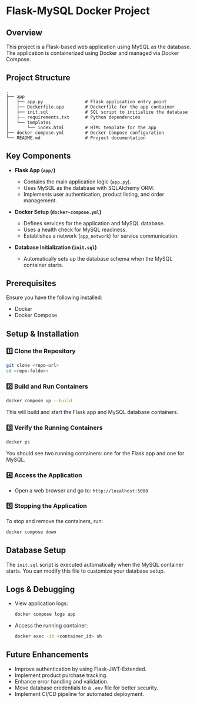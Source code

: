 # Flask-MySQL Docker Project

## Overview
This project is a Flask-based web application using MySQL as the database. The application is containerized using Docker and managed via Docker Compose.

## Project Structure
```
.
├── app
│   ├── app.py                # Flask application entry point
│   ├── Dockerfile.app        # Dockerfile for the app container
│   ├── init.sql              # SQL script to initialize the database
│   ├── requirements.txt      # Python dependencies
│   └── templates
│       └── index.html        # HTML template for the app
├── docker-compose.yml        # Docker Compose configuration
└── README.md                 # Project documentation
```

## Key Components
- **Flask App (`app/`)**
  - Contains the main application logic (`app.py`).
  - Uses MySQL as the database with SQLAlchemy ORM.
  - Implements user authentication, product listing, and order management.

- **Docker Setup (`docker-compose.yml`)**
  - Defines services for the application and MySQL database.
  - Uses a health check for MySQL readiness.
  - Establishes a network (`app_network`) for service communication.

- **Database Initialization (`init.sql`)**
  - Automatically sets up the database schema when the MySQL container starts.
  

## Prerequisites
Ensure you have the following installed:
- Docker
- Docker Compose

## Setup & Installation

### 1️⃣ Clone the Repository
```sh
git clone <repo-url>
cd <repo-folder>
```

### 2️⃣ Build and Run Containers
```sh
docker compose up --build
```
This will build and start the Flask app and MySQL database containers.

### 3️⃣ Verify the Running Containers
```sh
docker ps
```
You should see two running containers: one for the Flask app and one for MySQL.

### 4️⃣ Access the Application
- Open a web browser and go to: `http://localhost:5000`

### 5️⃣ Stopping the Application
To stop and remove the containers, run:
```sh
docker compose down
```

## Database Setup
The `init.sql` script is executed automatically when the MySQL container starts. You can modify this file to customize your database setup.

## Logs & Debugging
- View application logs:
  ```sh
  docker compose logs app
  ```
- Access the running container:
  ```sh
  docker exec -it <container_id> sh
  ```

## Future Enhancements
- Improve authentication by using Flask-JWT-Extended.
- Implement product purchase tracking.
- Enhance error handling and validation.
- Move database credentials to a `.env` file for better security.
- Implement CI/CD pipeline for automated deployment.
